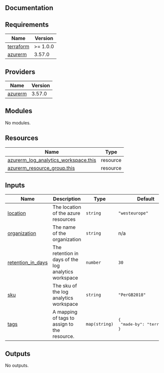 ## Documentation

<!-- BEGINNING OF PRE-COMMIT-TERRAFORM DOCS HOOK -->

## Requirements

| Name                                                                     | Version  |
| ------------------------------------------------------------------------ | -------- |
| <a name="requirement_terraform"></a> [terraform](#requirement_terraform) | >= 1.0.0 |
| <a name="requirement_azurerm"></a> [azurerm](#requirement_azurerm)       | 3.57.0   |

## Providers

| Name                                                         | Version |
| ------------------------------------------------------------ | ------- |
| <a name="provider_azurerm"></a> [azurerm](#provider_azurerm) | 3.57.0  |

## Modules

No modules.

## Resources

| Name                                                                                                                                            | Type     |
| ----------------------------------------------------------------------------------------------------------------------------------------------- | -------- |
| [azurerm_log_analytics_workspace.this](https://registry.terraform.io/providers/hashicorp/azurerm/3.57.0/docs/resources/log_analytics_workspace) | resource |
| [azurerm_resource_group.this](https://registry.terraform.io/providers/hashicorp/azurerm/3.57.0/docs/resources/resource_group)                   | resource |

## Inputs

| Name                                                                                   | Description                                          | Type          | Default                                      | Required |
| -------------------------------------------------------------------------------------- | ---------------------------------------------------- | ------------- | -------------------------------------------- | :------: |
| <a name="input_location"></a> [location](#input_location)                              | The location of the azure resources                  | `string`      | `"westeurope"`                               |    no    |
| <a name="input_organization"></a> [organization](#input_organization)                  | The name of the organization                         | `string`      | n/a                                          |   yes    |
| <a name="input_retention_in_days"></a> [retention\_in\_days](#input_retention_in_days) | The retention in days of the log analytics workspace | `number`      | `30`                                         |    no    |
| <a name="input_sku"></a> [sku](#input_sku)                                             | The sku of the log analytics workspace               | `string`      | `"PerGB2018"`                                |    no    |
| <a name="input_tags"></a> [tags](#input_tags)                                          | A mapping of tags to assign to the resource.         | `map(string)` | <pre>{<br> "made-by": "terraform"<br>}</pre> |    no    |

## Outputs

No outputs.

<!-- END OF PRE-COMMIT-TERRAFORM DOCS HOOK -->
